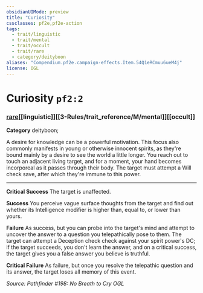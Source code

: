 ```yaml
---
obsidianUIMode: preview
title: "Curiosity"
cssclasses: pf2e,pf2e-action
tags:
  - trait/linguistic
  - trait/mental
  - trait/occult
  - trait/rare
  - category/deityboon
aliases: "Compendium.pf2e.campaign-effects.Item.54Q1eRCmuu6ueM4j"
license: OGL
---
```

# Curiosity `pf2:2`

### [rare](rare "Rare Rarity Trait")[[linguistic]][[3-Rules/trait_reference/M/mental]][[occult]]

**Category** deityboon; 




A desire for knowledge can be a powerful motivation. This focus also commonly manifests in young or otherwise innocent spirits, as they're bound mainly by a desire to see the world a little longer. You reach out to touch an adjacent living target, and for a moment, your hand becomes incorporeal as it passes through their body. The target must attempt a Will check save, after which they're immune to this power.

* * *

**Critical Success** The target is unaffected.

**Success** You perceive vague surface thoughts from the target and find out whether its Intelligence modifier is higher than, equal to, or lower than yours.

**Failure** As success, but you can probe into the target's mind and attempt to uncover the answer to a question you telepathically pose to them. The target can attempt a Deception check check against your spirit power's DC; if the target succeeds, you don't learn the answer, and on a critical success, the target gives you a false answer you believe is truthful.

**Critical Failure** As failure, but once you resolve the telepathic question and its answer, the target loses all memory of this event.

*Source: Pathfinder #198: No Breath to Cry*
*OGL*